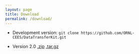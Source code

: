 ```yaml
---
layout: page
title: Download
permalink: /download/
---
```


* Development version: `git clone https://github.com/ORNL-CEES/DataTransferKit.git`

* Version 2.0 [.zip](https://github.com/ORNL-CEES/DataTransferKit/archive/2.0.0.zip) [.tar.gz](https://github.com/ORNL-CEES/DataTransferKit/archive/2.0.0.tar.gz)
